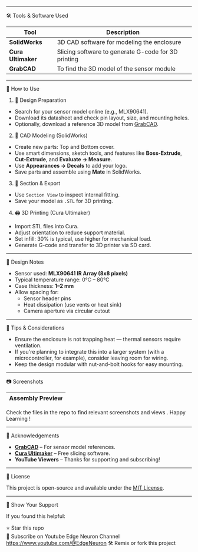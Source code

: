 
---

🛠️ Tools & Software Used

| Tool         | Description                         |
|--------------|-------------------------------------|
| **SolidWorks**   | 3D CAD software for modeling the enclosure |
| **Cura Ultimaker** | Slicing software to generate G-code for 3D printing |
| **GrabCAD**     | To find the 3D model of the sensor module |


---

🚀 How to Use

1. 📐 Design Preparation
- Search for your sensor model online (e.g., MLX90641).
- Download its datasheet and check pin layout, size, and mounting holes.
- Optionally, download a reference 3D model from [GrabCAD](https://grabcad.com).

2. 🧰 CAD Modeling (SolidWorks)
- Create new parts: Top and Bottom cover.
- Use smart dimensions, sketch tools, and features like **Boss-Extrude**, **Cut-Extrude**, and **Evaluate → Measure**.
- Use **Appearances → Decals** to add your logo.
- Save parts and assemble using **Mate** in SolidWorks.

3. 🧪 Section & Export
- Use `Section View` to inspect internal fitting.
- Save your model as `.STL` for 3D printing.

4. 🖨️ 3D Printing (Cura Ultimaker)
- Import STL files into Cura.
- Adjust orientation to reduce support material.
- Set infill: 30% is typical, use higher for mechanical load.
- Generate G-code and transfer to 3D printer via SD card.

---

📏 Design Notes

- Sensor used: **MLX90641 IR Array (8x8 pixels)**
- Typical temperature range: 0°C – 80°C
- Case thickness: **1–2 mm**
- Allow spacing for:
  - Sensor header pins
  - Heat dissipation (use vents or heat sink)
  - Camera aperture via circular cutout

---

🧠 Tips & Considerations

- Ensure the enclosure is not trapping heat — thermal sensors require ventilation.
- If you're planning to integrate this into a larger system (with a microcontroller, for example), consider leaving room for wiring.
- Keep the design modular with nut-and-bolt hooks for easy mounting.

---

📷 Screenshots

| Assembly Preview | 
|------------------|
Check the files in the repo to find relevant screenshots and views . Happy Learning !

---

🙌 Acknowledgements

- **[GrabCAD](https://grabcad.com/library/grove-thermal-imaging-camera-mlx90614-1)** – For sensor model references.
- **[Cura Ultimaker](https://ultimaker.com/software/ultimaker-cura/)** – Free slicing software.
- **YouTube Viewers** – Thanks for supporting and subscribing!

---

📜 License

This project is open-source and available under the [MIT License](LICENSE).

---

🌟 Show Your Support

If you found this helpful:

⭐ Star this repo  
🔔 Subscribe on Youtube Edge Neuron Channel  https://www.youtube.com/@EdgeNeuron
🛠️ Remix or fork this project

